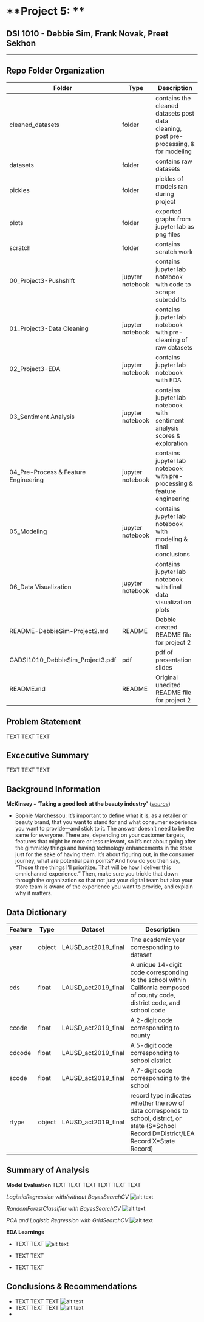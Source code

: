 # **Project 5: **
## **DSI 1010 - Debbie Sim, Frank Novak, Preet Sekhon**
---

## Repo Folder Organization
|Folder|Type|Description|
|---|---|---|
|cleaned_datasets|folder|contains the cleaned datasets post data cleaning, post pre-processing, & for modeling |
|datasets|folder|contains raw datasets|
|pickles|folder|pickles of models ran during project| 
|plots|folder|exported graphs from jupyter lab as png files|
|scratch|folder|contains scratch work|
|00_Project3-Pushshift|jupyter notebook|contains jupyter lab notebook with code to scrape subreddits|
|01_Project3-Data Cleaning|jupyter notebook|contains jupyter lab notebook with pre-cleaning of raw datasets|
|02_Project3-EDA|jupyter notebook|contains jupyter lab notebook with EDA|
|03_Sentiment Analysis|jupyter notebook|contains jupyter lab notebook with sentiment analysis scores & exploration|
|04_Pre-Process & Feature Engineering|jupyter notebook|contains jupyter lab notebook with pre-processing & feature engineering|
|05_Modeling|jupyter notebook|contains jupyter lab notebook with modeling & final conclusions|
|06_Data Visualization|jupyter notebook|contains jupyter lab notebook with final data visualization plots|
|README-DebbieSim-Project2.md|README|Debbie created README file for project 2|
|GADSI1010_DebbieSim_Project3.pdf|pdf|pdf of presentation slides|
|README.md|README|Original unedited README file for project 2|


## Problem Statement
TEXT TEXT TEXT

## Excecutive Summary
TEXT TEXT TEXT


## Background Information
**McKinsey - 'Taking a good look at the beauty industry'** ([*source*](https://www.mckinsey.com/industries/retail/our-insights/taking-a-good-look-at-the-beauty-industry))
- Sophie Marchessou: It’s important to define what it is, as a retailer or beauty brand, that you want to stand for and what consumer experience you want to provide—and stick to it. The answer doesn’t need to be the same for everyone. There are, depending on your customer targets, features that might be more or less relevant, so it’s not about going after the gimmicky things and having technology enhancements in the store just for the sake of having them. It’s about figuring out, in the consumer journey, what are potential pain points? And how do you then say, “Those three things I’ll prioritize. That will be how I deliver this omnichannel experience.” Then, make sure you trickle that down through the organization so that not just your digital team but also your store team is aware of the experience you want to provide, and explain why it matters.


## Data Dictionary
|Feature|Type|Dataset|Description|
|---|---|---|---|
|year|object|LAUSD_act2019_final|The academic year corresponding to dataset| 
|cds|float|LAUSD_act2019_final|A unique 14-digit code corresponding to the school within California composed of county code, district code, and school code |
|ccode|float|LAUSD_act2019_final|A 2-digit code corresponding to county| 
|cdcode|float|LAUSD_act2019_final|A 5-digit code corresponding to school district| 
|scode|float|LAUSD_act2019_final|A 7-digit code corresponding to the school| 
|rtype|object|LAUSD_act2019_final|record type indicates whether the row of data corresponds to school, district, or state (S=School Record D=District/LEA Record X=State Record)|


## Summary of Analysis

**Model Evaluation**
TEXT TEXT TEXT TEXT TEXT TEXT

*LogisticRegression with/without BayesSearchCV*
![alt text](plots/eval-bs-logreg.png)

*RandomForestClassifier with BayesSearchCV*
![alt text](plots/eval-bs-rf.png)

*PCA and Logistic Regression with GridSearchCV*
![alt text](plots/eval-gspca2.png)

**EDA Learnings**
- TEXT TEXT
![alt text](plots/word-count.png)

- TEXT TEXT

- TEXT TEXT



## Conclusions & Recommendations
- TEXT TEXT TEXT
![alt text](topwords-skincareaddict/topwords.png)
- TEXT TEXT TEXT
![alt text](topwords-asianbeauty/topwords.png)
-